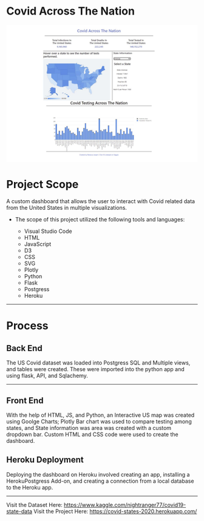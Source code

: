 # Covid Across The Nation #

![Covid photo](https://raw.githubusercontent.com/Cosette3737/Covid/main/static/images/covid%20page.JPG)


# Project Scope

A custom dashboard that allows the user to interact with Covid related data from the United States in multiple visualizations. 

* The scope of this project utilized the following tools and languages:
   
    - Visual Studio Code
    - HTML
    - JavaScript
    - D3 
    - CSS
    - SVG
    - Plotly
    - Python
    - Flask
    - Postgress
    - Heroku

 
---------------------------------------------------------------------------------------------------------------------------------------------------------------------------------
# Process
## Back End
The US Covid dataset was loaded into Postgress SQL and Multiple views, and tables were created.  These were imported into the python app and using flask, API, and Sqlachemy.    

---------------------------------------------------------------------------------------------------------------------------------------------------------------------------------
## Front End
With the help of HTML, JS, and Python, an Interactive US map was created using Goolge Charts; Plotly Bar chart was used to compare testing among states, and State information was area was created with a custom dropdown bar. Custom HTML and CSS code were used to create the dashboard.
 
## Heroku Deployment
Deploying the dashboard on Heroku involved creating an app, installing a HerokuPostgress Add-on, and creating a connection from a local database to the Heroku app. 



---------------------------------------------------------------------------------------------------------------------------------------------------------------------------------
Visit the Dataset Here: https://www.kaggle.com/nightranger77/covid19-state-data
Visit the Project Here: https://covid-states-2020.herokuapp.com/

